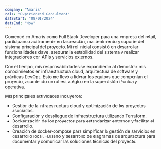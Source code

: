 ```yaml
---
company: "Amaris"
role: "Experienced Consultant"
dateStart: "08/01/2024"
dateEnd: "Now"
---
```


Comencé en Amaris como Full Stack Developer para una empresa del retail, participando activamente en la creación, mantenimiento y soporte del sistema principal del proyecto. Mi rol inicial consistió en desarrollar funcionalidades clave, asegurar la estabilidad del sistema y realizar integraciones con APIs y servicios externos.

Con el tiempo, mis responsabilidades se expandieron al demostrar mis conocimientos en infraestructura cloud, arquitectura de software y prácticas DevOps. Esto me llevó a liderar los equipos que componían el proyecto, asumiendo un rol estratégico en la supervisión técnica y operativa.

Mis principales actividades incluyeron:

- Gestión de la infraestructura cloud y optimización de los proyectos asociados.
- Configuración y despliegue de infraestructura utilizando Terraform.
- Dockerización de los proyectos para estandarizar entornos y facilitar el desarrollo.
- Creación de docker-compose para simplificar la gestión de servicios en desarrollo local.
-Diseño y desarrollo de diagramas de arquitectura para documentar y comunicar las soluciones técnicas del proyecto.